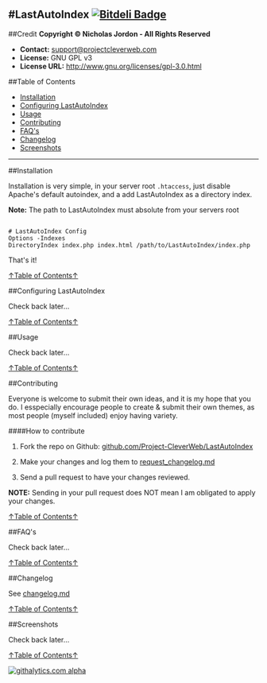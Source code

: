#LastAutoIndex
[![Bitdeli Badge](https://d2weczhvl823v0.cloudfront.net/ProjectCleverWeb/MultiLang/trend.png)](https://bitdeli.com/free "Bitdeli Badge")
---
##Credit
**Copyright &copy; Nicholas Jordon - All Rights Reserved**

* **Contact:** support@projectcleverweb.com
* **License:** GNU GPL v3  
* **License URL:** http://www.gnu.org/licenses/gpl-3.0.html  

##Table of Contents
* [Installation](#installation)
* [Configuring LastAutoIndex](#configuring-lastautoindex)
* [Usage](#usage)
* [Contributing](#contributing)
* [FAQ's](#faqs)
* [Changelog](#changelog)
* [Screenshots](#screenshots)

---

##Installation

Installation is very simple, in your server root `.htaccess`, just disable Apache's default autoindex, and a add LastAutoIndex as a directory index.

**Note:** The path to LastAutoIndex must absolute from your servers root

```

# LastAutoIndex Config
Options -Indexes
DirectoryIndex index.php index.html /path/to/LastAutoIndex/index.php

```

That's it! 

[↑Table of Contents↑](#table-of-contents)

##Configuring LastAutoIndex

Check back later...

[↑Table of Contents↑](#table-of-contents)

##Usage

Check back later...

[↑Table of Contents↑](#table-of-contents)

##Contributing

Everyone is welcome to submit their own ideas, and it is my hope that you do. I esspecially encourage people to create &amp; submit their own themes, as most people (myself included) enjoy having variety.

####How to contribute

1. Fork the repo on Github: [github.com/Project-CleverWeb/LastAutoIndex](https://github.com/Project-CleverWeb/LastAutoIndex)  

2. Make your changes and log them to [request_changelog.md](https://github.com/Project-CleverWeb/LastAutoIndex/blob/master/request_changelog.md)  

3. Send a pull request to have your changes reviewed.  


**NOTE:** Sending in your pull request does NOT mean I am obligated to apply your changes.

[↑Table of Contents↑](#table-of-contents)

##FAQ's

Check back later...

[↑Table of Contents↑](#table-of-contents)

##Changelog

See [changelog.md](https://github.com/Project-CleverWeb/LastAutoIndex/blob/master/changelog.md)  

[↑Table of Contents↑](#table-of-contents)

##Screenshots

Check back later...

[↑Table of Contents↑](#table-of-contents)





[![githalytics.com alpha](https://cruel-carlota.pagodabox.com/70915bced3de6f6b8be88358d31d33c2 "githalytics.com")](http://githalytics.com/Project-CleverWeb/LastAutoIndex)